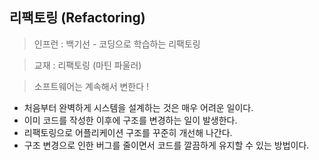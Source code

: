 ## 리팩토링 (Refactoring)

> 인프런 : 백기선 - 코딩으로 학습하는 리팩토링 

> 교재 : 리팩토링 (마틴 파울러)

> 소프트웨어는 계속해서 변한다 !

- 처음부터 완벽하게 시스템을 설계하는 것은 매우 어려운 일이다.
- 이미 코드를 작성한 이후에 구조를 변경하는 일이 발생한다.
- 리팩토링으로 어플리케이션 구조를 꾸준히 개선해 나간다.
- 구조 변경으로 인한 버그를 줄이면서 코드를 깔끔하게 유지할 수 있는 방법이다.